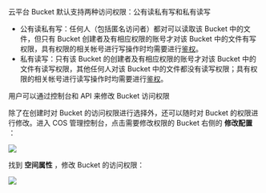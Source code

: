 云平台 Bucket 默认支持两种访问权限：公有读私有写和私有读写

- 公有读私有写：任何人（包括匿名访问者）都对可以读取该 Bucket 中的文件，但只有 Bucket 创建者及有相应权限的账号才对该 Bucket 中的文件有写权限，具有权限的相关帐号进行写操作时均需要进行[鉴权](/doc/api/264/5993)。
- 私有读写：只有该 Bucket 的创建者及有相应权限的账号才对该 Bucket 中的文件有读写权限，其他任何人对该 Bucket 中的文件都没有读写权限；具有权限的相关帐号进行读写操作时均需要进行[鉴权](/doc/api/264/5993)。

用户可以通过控制台和 API 来修改 Bucket 访问权限

除了在创建时对 Bucket 的访问权限进行选择外，还可以随时对 Bucket 的权限进行修改。进入 COS 管理控制台，点击需要修改权限的 Bucket 右侧的 **修改配置** ：

![](https://mccdn.qcloud.com/static/img/61e098cb598ef0ad578becdac5ae4e4b/image.jpg)

找到 **空间属性** ，修改 Bucket 的访问权限：

![](https://mccdn.qcloud.com/static/img/0ca856743d2f6e581bc3b173404cab28/image.jpg)
